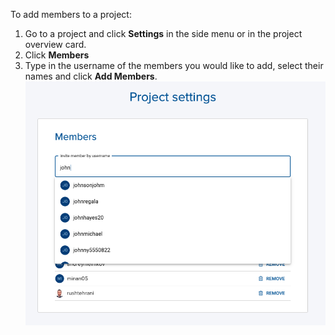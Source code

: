 To add members to a project:

1. Go to a project and click **Settings** in the side menu or in the project overview card.
2. Click **Members**
3. Type in the username of the members you would like to add, select their names and click **Add Members**.
![](../assets/img/members-165357.png)
